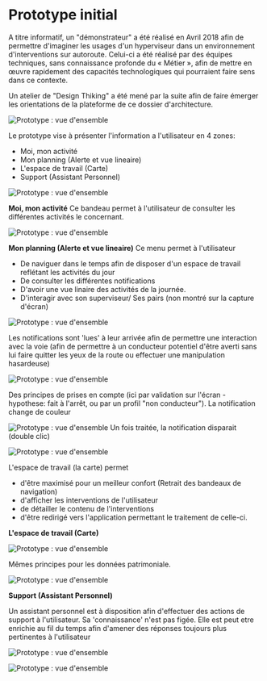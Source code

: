 # Prototype initial

A titre informatif, un "démonstrateur" a été réalisé en Avril 2018 afin de permettre d'imaginer les usages d'un hyperviseur dans un environnement d'interventions sur autoroute. Celui-ci a été réalisé par des équipes techniques, sans connaissance profonde du « Métier », afin de mettre en œuvre rapidement des capacités technologiques qui pourraient faire sens dans ce contexte.

Un atelier de "Design Thiking" a été mené par la suite afin de faire émerger les orientations de la plateforme de ce dossier d'architecture.

![Prototype : vue d'ensemble](./images/prototype/Prototype001.png)

Le prototype vise à présenter l'information a l'utilisateur en 4 zones:

 - Moi, mon activité
 - Mon planning (Alerte et vue lineaire)
 - L'espace de travail (Carte)
 - Support (Assistant Personnel)

![Prototype : vue d'ensemble](./images/prototype/Prototype002.png)

**Moi, mon activité**
Ce bandeau permet à l'utilisateur de consulter les différentes activités le concernant.

![Prototype : vue d'ensemble](./images/prototype/Prototype003.png)

**Mon planning (Alerte et vue lineaire)**
Ce menu permet à l'utilisateur

 - De naviguer dans le temps afin de disposer d'un espace de travail reflétant les activités du jour
 - De consulter les différentes notifications
 - D'avoir une vue linaire des activités de la journée.
 - D'interagir avec son superviseur/ Ses pairs (non montré sur la capture d'écran)

![Prototype : vue d'ensemble](./images/prototype/Prototype006.png)

Les notifications sont 'lues' à leur arrivée afin de permettre une interaction avec la voie (afin de permettre à un conducteur potentiel d'être averti sans lui faire quitter les yeux de la route ou effectuer une manipulation hasardeuse)

![Prototype : vue d'ensemble](./images/prototype/Prototype007.png)

Des principes de prises en compte (ici par validation sur l'écran - hypothese: fait à l'arrêt, ou par un profil "non conducteur"). La notification change de couleur

![Prototype : vue d'ensemble](./images/prototype/Prototype008.png)
Un fois traitée, la notification disparait (double clic)

![Prototype : vue d'ensemble](./images/prototype/Prototype004.png)

L'espace de travail (la carte) permet
  - d'être maximisé pour un meilleur confort (Retrait des bandeaux de navigation)
  - d'afficher les interventions de l'utilisateur
  - de détailler le contenu de l'interventions
  - d'être redirigé vers l'application permettant le traitement de celle-ci.

**L'espace de travail (Carte)**

![Prototype : vue d'ensemble](./images/prototype/Prototype005.png)

Mêmes principes pour les données patrimoniale.


![Prototype : vue d'ensemble](./images/prototype/Prototype009.png)

**Support (Assistant Personnel)**

Un assistant personnel est à disposition afin d'effectuer des actions de support à l'utilisateur.
Sa 'connaissance' n'est pas figée. Elle est peut etre enrichie au fil du temps afin d'amener des réponses toujours plus pertinentes à l'utilisateur

![Prototype : vue d'ensemble](./images/prototype/Prototype010.png)

![Prototype : vue d'ensemble](./images/prototype/Prototype011.png)
